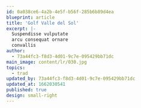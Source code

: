```yaml
---
id: 0a038ce6-4a2b-4e5f-b56f-285b6b89d4ea
blueprint: article
title: 'Golf Valle del Sol'
excerpt: |-
  Suspendisse vulputate
  arcu consequat ornare
  convallis
author:
  - 73a44fc3-f8d3-4d01-9c7e-095429bb71dc
main_image: content/lr/030.jpg
topics:
  - trad
updated_by: 73a44fc3-f8d3-4d01-9c7e-095429bb71dc
updated_at: 1662030541
published: true
design: small-right
---
```

